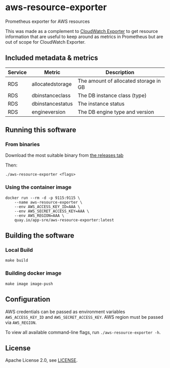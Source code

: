 # aws-resource-exporter

Prometheus exporter for AWS resources

This was made as a complement to [CloudWatch Exporter](https://github.com/prometheus/cloudwatch_exporter) to get resource information that are useful to keep around as metrics in Prometheus but are out of scope for CloudWatch Exporter.

## Included metadata & metrics

| Service | Metric           | Description                           |
|---------|------------------|---------------------------------------|
| RDS     | allocatedstorage | The amount of allocated storage in GB |
| RDS     | dbinstanceclass  | The DB instance class (type)          |
| RDS     | dbinstancestatus | The instance status                   |
| RDS     | engineversion    | The DB engine type and version        |

## Running this software

### From binaries

Download the most suitable binary from [the releases tab](https://github.com/app-sre/aws-resource-exporter/releases)

Then:

    ./aws-resource-exporter <flags>

### Using the container image

    docker run --rm -d -p 9115:9115 \
        --name aws-resource-exporter \
        --env AWS_ACCESS_KEY_ID=AAA \
        --env AWS_SECRET_ACCESS_KEY=AAA \
        --env AWS_REGION=AAA \
        quay.io/app-sre/aws-resource-exporter:latest

## Building the software

### Local Build

    make build

### Building docker image

    make image image-push

## Configuration

AWS credentials can be passed as environment variables `AWS_ACCESS_KEY_ID` and `AWS_SECRET_ACCESS_KEY`. AWS region must be passed via `AWS_REGION`.

To view all available command-line flags, run `./aws-resource-exporter -h`.

## License

Apache License 2.0, see [LICENSE](LICENSE).

